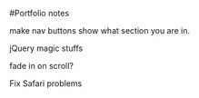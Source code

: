 #Portfolio notes

<!-- uppercase the nav/button text -->
<!-- space the nav out with margin -->
<!-- remove blog//replace with tech icons (remember links/nav) -->
<!-- higher contrast fonts. -->
<!-- Increase font-size -->
<!-- order of technologies -->
<!-- mirror the submit button with CV button -->
<!-- match contact width to inner-wrapper -->
<!-- add background image -->
<!-- reduce the word count of about section. -->
make nav buttons show what section you are in.
<!-- Left of form - "Let's work together" ie. -->

jQuery magic stuffs
<!-- lines move in on load -->
fade in on scroll?
<!-- Animate.css? -->
Fix Safari problems